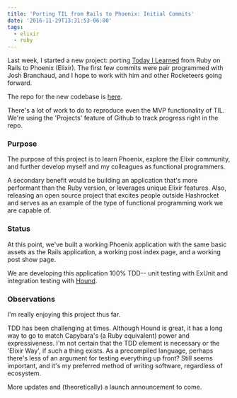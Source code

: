 ```yaml
---
title: 'Porting TIL from Rails to Phoenix: Initial Commits'
date: '2016-11-29T13:31:53-06:00'
tags:
  - elixir
  - ruby
---
```


Last week, I started a new project: porting [Today I
Learned](https://til.hashrocket.com) from Ruby on Rails to Phoenix (Elixir).
The first few commits were pair programmed with Josh Branchaud, and I hope to
work with him and other Rocketeers going forward.

The repo for the new codebase is [here](https://github.com/hashrocket/tilex).

There's a lot of work to do to reproduce even the MVP functionality of TIL.
We're using the 'Projects' feature of Github to track progress right in the
repo. 

### Purpose

The purpose of this project is to learn Phoenix, explore the Elixir community,
and further develop myself and my colleagues as functional programmers.

A secondary benefit would be building an application that's more performant
than the Ruby version, or leverages unique Elixir features. Also, releasing an
open source project that excites people outside Hashrocket and serves as an
example of the type of functional programming work we are capable of.

### Status

At this point, we've built a working Phoenix application with the same basic
assets as the Rails application, a working post index page, and a working post
show page.

We are developing this application 100% TDD-- unit testing with ExUnit and
integration testing with [Hound](https://github.com/HashNuke/hound).

### Observations

I'm really enjoying this project thus far.

TDD has been challenging at times. Although Hound is great, it has a long way
to go to match Capybara's (a Ruby equivalent) power and expressiveness. I'm not
certain that the TDD element is necessary or the 'Elixir Way', if such a thing
exists. As a precompiled language, perhaps there's less of an argument for
testing everything up front? Still seems important, and it's my preferred
method of writing software, regardless of ecosystem.

More updates and (theoretically) a launch announcement to come.

